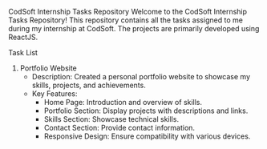 CodSoft Internship Tasks Repository
Welcome to the CodSoft Internship Tasks Repository! This repository contains all the tasks assigned to me during my internship at CodSoft. The projects are primarily developed using ReactJS.

Task List
1. Portfolio Website
   - Description: Created a personal portfolio website to showcase my skills, projects, and achievements.
   - Key Features:
     - Home Page: Introduction and overview of skills.
     - Portfolio Section: Display projects with descriptions and links.
     - Skills Section: Showcase technical skills.
     - Contact Section: Provide contact information.
     - Responsive Design: Ensure compatibility with various devices.

